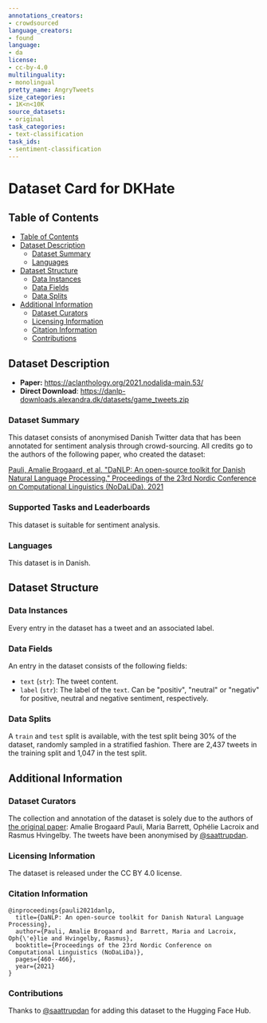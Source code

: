 ```yaml
---
annotations_creators:
- crowdsourced
language_creators:
- found
language:
- da
license:
- cc-by-4.0
multilinguality:
- monolingual
pretty_name: AngryTweets
size_categories:
- 1K<n<10K
source_datasets:
- original
task_categories:
- text-classification
task_ids:
- sentiment-classification
---
```


# Dataset Card for DKHate

## Table of Contents
- [Table of Contents](#table-of-contents)
- [Dataset Description](#dataset-description)
  - [Dataset Summary](#dataset-summary)
  - [Languages](#languages)
- [Dataset Structure](#dataset-structure)
  - [Data Instances](#data-instances)
  - [Data Fields](#data-fields)
  - [Data Splits](#data-splits)
- [Additional Information](#additional-information)
  - [Dataset Curators](#dataset-curators)
  - [Licensing Information](#licensing-information)
  - [Citation Information](#citation-information)
  - [Contributions](#contributions)

## Dataset Description

- **Paper:** https://aclanthology.org/2021.nodalida-main.53/
- **Direct Download**: https://danlp-downloads.alexandra.dk/datasets/game_tweets.zip

### Dataset Summary

This dataset consists of anonymised Danish Twitter data that has been annotated for sentiment analysis through crowd-sourcing. All credits go to the authors of the following paper, who created the dataset: 

[Pauli, Amalie Brogaard, et al. "DaNLP: An open-source toolkit for Danish Natural Language Processing." Proceedings of the 23rd Nordic Conference on Computational Linguistics (NoDaLiDa). 2021](https://aclanthology.org/2021.nodalida-main.53/)

### Supported Tasks and Leaderboards

This dataset is suitable for sentiment analysis.

### Languages

This dataset is in Danish.

## Dataset Structure

### Data Instances

Every entry in the dataset has a tweet and an associated label.

### Data Fields

An entry in the dataset consists of the following fields:
- `text` (`str`): The tweet content.
- `label` (`str`): The label of the `text`. Can be "positiv", "neutral" or "negativ" for positive, neutral and negative sentiment, respectively.

### Data Splits

A `train` and `test` split is available, with the test split being 30% of the dataset, randomly sampled in a stratified fashion. There are 2,437 tweets in the training split and 1,047 in the test split.

## Additional Information

### Dataset Curators

The collection and annotation of the dataset is solely due to the authors of [the original paper](https://aclanthology.org/2021.nodalida-main.53/): Amalie Brogaard Pauli, Maria Barrett, Ophélie Lacroix and Rasmus Hvingelby. The tweets have been anonymised by [@saattrupdan](https://github.com/saattrupdan).

### Licensing Information

The dataset is released under the CC BY 4.0 license.

### Citation Information

```
@inproceedings{pauli2021danlp,
  title={DaNLP: An open-source toolkit for Danish Natural Language Processing},
  author={Pauli, Amalie Brogaard and Barrett, Maria and Lacroix, Oph{\'e}lie and Hvingelby, Rasmus},
  booktitle={Proceedings of the 23rd Nordic Conference on Computational Linguistics (NoDaLiDa)},
  pages={460--466},
  year={2021}
}
```

### Contributions

Thanks to [@saattrupdan](https://github.com/saattrupdan) for adding this dataset to the Hugging Face Hub.